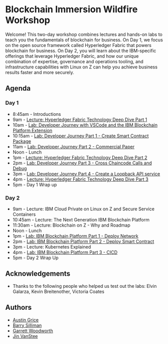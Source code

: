 # Blockchain Immersion Wildfire Workshop
Welcome! This two-day workshop combines lectures and hands-on labs to teach you the fundamentals of blockchain for business. On Day 1, we focus on the open source framework called Hyperledger Fabric that powers blockchain for business. On Day 2, you will learn about the IBM-specific offerings that leverage Hyperledger Fabric, and how our unique combination of expertise, governance and operations tooling, and infrastructure capabilities with Linux on Z can help you achieve business results faster and more securely.

## Agenda

### Day 1
* 8:45am -  Introductions
* 9am -     [Lecture: Hyperledger Fabric Technology Deep Dive Part 1](files/BlockchainExploredPart1.pdf)
* 10am -    [Lab: Developer Journey with VSCode and the IBM Blockchain Platform Extension](vscode-home.md)
* 10:15am - [Lab: Developer Journey Part 1 - Create Smart Contract Package](vscode-part1.md)
* 11am  -   [Lab: Developer Journey Part 2 - Commercial Paper](vscode-part2.md)
* Noon -    Lunch
* 1pm -     [Lecture: Hyperledger Fabric Technology Deep Dive Part 2](files/BlockchainExploredPart2.pdf)
* 2pm -     [Lab: Developer Journey Part 3 - Cross Chaincode Calls and Debug](xchaincode.md)
* 3pm -     [Lab: Developer Journey Part 4 - Create a Loopback API service](loopback.md)
* 4pm -     [Lecture: Hyperledger Fabric Technology Deep Dive Part 3](files/BlockchainExploredPart3.pdf)
* 5pm -     Day 1 Wrap up

### Day 2
* 9am - Lecture: IBM Cloud Private on Linux on Z and Secure Service Containers
* 10:45am - Lecture: The Next Generation IBM Blockchain Platform
* 11:30am - Lecture: Blockchain on Z - Why and Roadmap
* Noon - Lunch
* 1pm - [Lab: IBM Blockchain Platform Part 1 - Deploy Network](ibpconsole.md)
* 2pm - [Lab: IBM Blockchain Platform Part 2 - Deploy Smart Contract](ibpdeploy.md)
* 3pm - Lecture: Kubernetes Explained
* 4pm - [Lab: IBM Blockchain Platform Part 3 - CICD](ibpcicd.md)
* 5pm - Day 2 Wrap Up

## Acknowledgements

* Thanks to the following people who helped us test out the labs: Elvin Galarza, Kevin Breitenother, Victoria Coates

## Authors
* [Austin Grice](mailto:austin.grice@ibm.com)
* [Barry Silliman](mailto:silliman@us.ibm.com)
* [Garrett Woodworth](mailto:garrett.lee.woodworth@ibm.com)
* [Jin VanStee](mailto:jinxiong@us.ibm.com)
